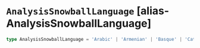 # `AnalysisSnowballLanguage` [alias-AnalysisSnowballLanguage]
```typescript
type AnalysisSnowballLanguage = 'Arabic' | 'Armenian' | 'Basque' | 'Catalan' | 'Danish' | 'Dutch' | 'English' | 'Estonian' | 'Finnish' | 'French' | 'German' | 'German2' | 'Hungarian' | 'Italian' | 'Irish' | 'Kp' | 'Lithuanian' | 'Lovins' | 'Norwegian' | 'Porter' | 'Portuguese' | 'Romanian' | 'Russian' | 'Serbian' | 'Spanish' | 'Swedish' | 'Turkish';
```
